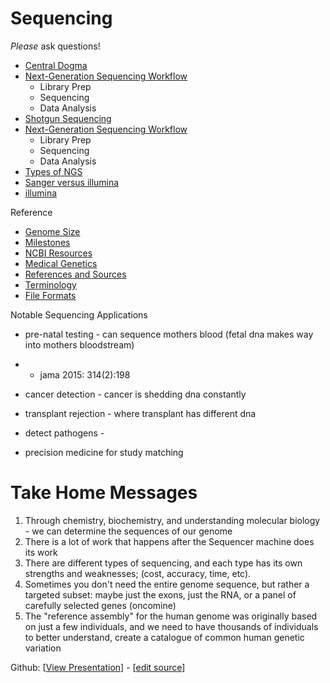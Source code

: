 # Sequencing



*Please* ask questions!



* [Central Dogma](central-dogma.md)
* [Next-Generation Sequencing Workflow](next-generation-sequencing-workflow.md)
  * Library Prep
  * Sequencing
  * Data Analysis
* [Shotgun Sequencing](shotgun-sequencing.md)
* [Next-Generation Sequencing Workflow](next-generation-sequencing-workflow.md)
  * Library Prep
  * Sequencing
  * Data Analysis
* [Types of NGS](types-of-ngs.md)
* [Sanger versus illumina](sanger-vs-illumina.md)
* [illumina](illumina.md)

 

Reference

* [Genome Size](genome-size.md)
* [Milestones](milestones.md)
* [NCBI Resources](ncbi.md)
* [Medical Genetics](Medical-Genetics.md)
* [References and Sources](references-and-sources.md)
* [Terminology](terminology.md)
* [File Formats](file-formats.md)



Notable Sequencing Applications

- pre-natal testing - can sequence mothers blood (fetal dna makes way into mothers bloodstream)

- - jama 2015: 314(2):198

- cancer detection - cancer is shedding dna constantly
- transplant rejection - where transplant has different dna
- detect pathogens - 
- precision medicine for study matching



# Take Home Messages



1. Through chemistry, biochemistry, and understanding molecular biology - we can determine the sequences of our genome
2. There is a lot of work that happens after the Sequencer machine does its work
3. There are different types of sequencing, and each type has its own strengths and weaknesses; (cost, accuracy, time, etc).
4. Sometimes you don't need the entire genome sequence, but rather a targeted subset: maybe just the exons, just the RNA, or a panel of carefully selected genes (oncomine)
5. The "reference assembly" for the human genome was originally based on just a few individuals, and we need to have thousands of individuals to better understand, create a catalogue of common human genetic variation






Github: [[View Presentation](https://github.com/CBIIT/brownbag-science/blob/main/02-sequencing)] - [[edit source](https://github.com/CBIIT/brownbag-science/tree/main/02-sequencing)]
